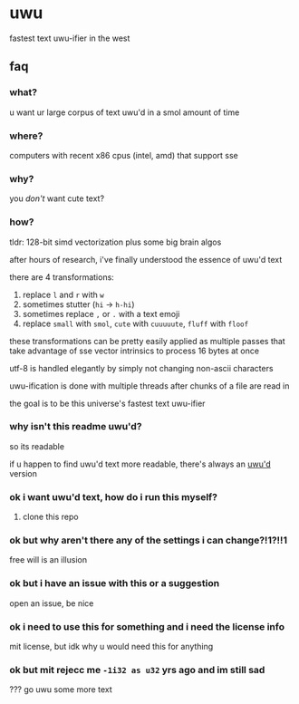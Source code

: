 # uwu
fastest text uwu-ifier in the west

## faq
### what?
u want ur large corpus of text uwu'd in a smol amount of time

### where?
computers with recent x86 cpus (intel, amd) that support sse

### why?
you *don't* want cute text?

### how?
tldr: 128-bit simd vectorization plus some big brain algos

after hours of research, i've finally understood the essence of uwu'd text

there are 4 transformations:
1. replace `l` and `r` with `w`
2. sometimes stutter (`hi` -> `h-hi`)
3. sometimes replace `,` or `.` with a text emoji
4. replace `small` with `smol`, `cute` with `cuuuuute`, `fluff` with `floof`

these transformations can be pretty easily applied as multiple passes that take advantage of
sse vector intrinsics to process 16 bytes at once

utf-8 is handled elegantly by simply not changing non-ascii characters

uwu-ification is done with multiple threads after chunks of a file are read in

the goal is to be this universe's fastest text uwu-ifier

### why isn't this readme uwu'd?
so its readable

if u happen to find uwu'd text more readable, there's always an [uwu'd](README_UWU.md) version

### ok i want uwu'd text, how do i run this myself?
1. clone this repo

### ok but why aren't there any of the settings i can change?!1?!!1
free will is an illusion

### ok but i have an issue with this or a suggestion
open an issue, be nice

### ok i need to use this for something and i need the license info
mit license, but idk why u would need this for anything

### ok but mit rejecc me `-1i32 as u32` yrs ago and im still sad
??? go uwu some more text
